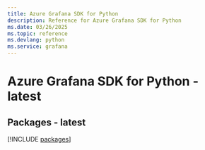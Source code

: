 ```yaml
---
title: Azure Grafana SDK for Python
description: Reference for Azure Grafana SDK for Python
ms.date: 03/26/2025
ms.topic: reference
ms.devlang: python
ms.service: grafana
---
```

# Azure Grafana SDK for Python - latest
## Packages - latest
[!INCLUDE [packages](grafana-index.md)]
